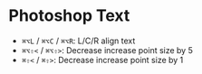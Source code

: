 # Photoshop Text

- `⌘⌥L` / `⌘⌥C` / `⌘⌥R`: L/C/R align text
- `⌘⌥⇧<` / `⌘⌥⇧>`: Decrease increase point size by 5
- `⌘⇧<` / `⌘⇧>`: Decrease increase point size by 1
